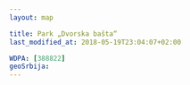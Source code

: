 ```yaml
---
layout: map

title: Park „Dvorska bašta“
last_modified_at: 2018-05-19T23:04:07+02:00

WDPA: [388822]
geoSrbija:
---
```

